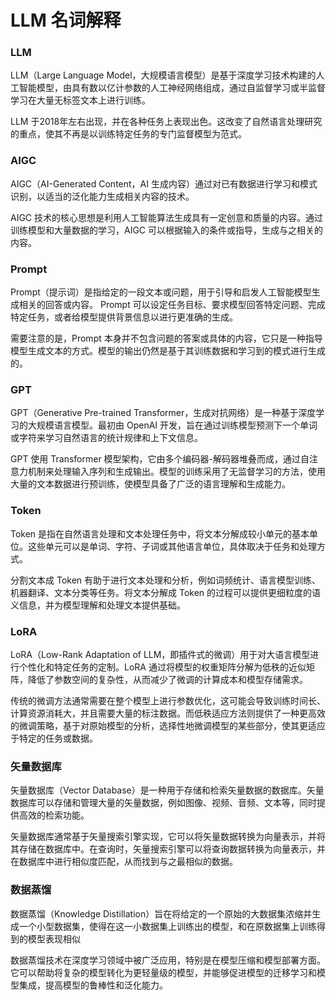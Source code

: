 # LLM 名词解释

### LLM
LLM（Large Language Model，大规模语言模型）是基于深度学习技术构建的人工智能模型，由具有数以亿计参数的人工神经网络组成，通过自监督学习或半监督学习在大量无标签文本上进行训练。

LLM 于2018年左右出现，并在各种任务上表现出色。这改变了自然语言处理研究的重点，使其不再是以训练特定任务的专门监督模型为范式。

### AIGC
AIGC（AI-Generated Content，AI 生成内容）通过对已有数据进行学习和模式识别，以适当的泛化能力生成相关内容的技术。

AIGC 技术的核心思想是利用人工智能算法生成具有一定创意和质量的内容。通过训练模型和大量数据的学习，AIGC 可以根据输入的条件或指导，生成与之相关的内容。

### Prompt
Prompt（提示词）是指给定的一段文本或问题，用于引导和启发人工智能模型生成相关的回答或内容。 Prompt 可以设定任务目标、要求模型回答特定问题、完成特定任务，或者给模型提供背景信息以进行更准确的生成。

需要注意的是，Prompt 本身并不包含问题的答案或具体的内容，它只是一种指导模型生成文本的方式。模型的输出仍然是基于其训练数据和学习到的模式进行生成的。

### GPT
GPT（Generative Pre-trained Transformer，生成对抗网络）是一种基于深度学习的大规模语言模型。最初由 OpenAI 开发，旨在通过训练模型预测下一个单词或字符来学习自然语言的统计规律和上下文信息。

GPT 使用 Transformer 模型架构，它由多个编码器-解码器堆叠而成，通过自注意力机制来处理输入序列和生成输出。模型的训练采用了无监督学习的方法，使用大量的文本数据进行预训练，使模型具备了广泛的语言理解和生成能力。

### Token
Token 是指在自然语言处理和文本处理任务中，将文本分解成较小单元的基本单位。这些单元可以是单词、字符、子词或其他语言单位，具体取决于任务和处理方式。

分割文本成 Token 有助于进行文本处理和分析，例如词频统计、语言模型训练、机器翻译、文本分类等任务。将文本分解成 Token 的过程可以提供更细粒度的语义信息，并为模型理解和处理文本提供基础。

### LoRA
LoRA（Low-Rank Adaptation of LLM，即插件式的微调）用于对大语言模型进行个性化和特定任务的定制。LoRA 通过将模型的权重矩阵分解为低秩的近似矩阵，降低了参数空间的复杂性，从而减少了微调的计算成本和模型存储需求。

传统的微调方法通常需要在整个模型上进行参数优化，这可能会导致训练时间长、计算资源消耗大，并且需要大量的标注数据。而低秩适应方法则提供了一种更高效的微调策略，基于对原始模型的分析，选择性地微调模型的某些部分，使其更适应于特定的任务或数据。

### 矢量数据库
矢量数据库（Vector Database）是一种用于存储和检索矢量数据的数据库。矢量数据库可以存储和管理大量的矢量数据，例如图像、视频、音频、文本等，同时提供高效的检索功能。

矢量数据库通常基于矢量搜索引擎实现，它可以将矢量数据转换为向量表示，并将其存储在数据库中。在查询时，矢量搜索引擎可以将查询数据转换为向量表示，并在数据库中进行相似度匹配，从而找到与之最相似的数据。

### 数据蒸馏
数据蒸馏（Knowledge Distillation）旨在将给定的一个原始的大数据集浓缩并生成一个小型数据集，使得在这一小数据集上训练出的模型，和在原数据集上训练得到的模型表现相似

数据蒸馏技术在深度学习领域中被广泛应用，特别是在模型压缩和模型部署方面。它可以帮助将复杂的模型转化为更轻量级的模型，并能够促进模型的迁移学习和模型集成，提高模型的鲁棒性和泛化能力。
